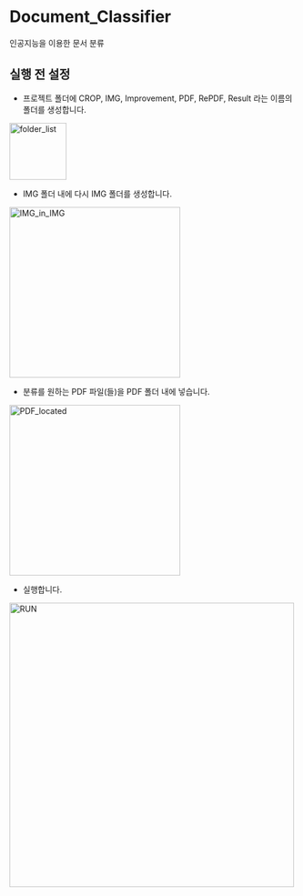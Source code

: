 # Document_Classifier
인공지능을 이용한 문서 분류

## 실행 전 설정
* 프로젝트 폴더에 CROP, IMG, Improvement, PDF, RePDF, Result 라는 이름의 폴더를 생성합니다.
<img width="100" alt="folder_list" src="https://user-images.githubusercontent.com/37128456/79854198-0f522a00-8404-11ea-8c40-bf5ca8437045.png">

* IMG 폴더 내에 다시 IMG 폴더를 생성합니다.
<img width="300" alt="IMG_in_IMG" src="https://user-images.githubusercontent.com/37128456/79854555-93a4ad00-8404-11ea-9b9a-14c1fb39da42.png">

* 분류를 원하는 PDF 파일(들)을 PDF 폴더 내에 넣습니다. 
<img width="300" alt="PDF_located" src="https://user-images.githubusercontent.com/37128456/79853703-58ee4500-8403-11ea-9d2b-efda709286ba.png">

* 실행합니다.
<img width="500" alt="RUN" src="https://user-images.githubusercontent.com/37128456/79853776-728f8c80-8403-11ea-9c16-a5ea34932e46.png">